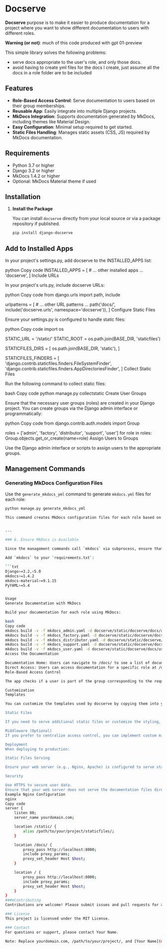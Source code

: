 # Docserve

**Docserve** purpose is to make it easier to produce documentation for a project where you want to show different documentation to users with different roles.

**Warning (or not)**: much of this code produced with gpt 01-preview

This simple library solves the following problems:
- serve docs appropriate to the user's role, and only those docs.
- avoid having to create yml files for the docs I create, just assume all the docs in a role folder are to be included

## Features

- **Role-Based Access Control**: Serve documentation to users based on their group memberships.
- **Reusable App**: Easily integrate into multiple Django projects.
- **MkDocs Integration**: Supports documentation generated by MkDocs, including themes like Material Design.
- **Easy Configuration**: Minimal setup required to get started.
- **Static Files Handling**: Manages static assets (CSS, JS) required by MkDocs documentation.

## Requirements

- Python 3.7 or higher
- Django 3.2 or higher
- MkDocs 1.4.2 or higher
- Optional: MkDocs Material theme if used

## Installation

1. **Install the Package**

   You can install `docserve` directly from your local source or via a package repository if published.

   ```bash
   pip install django-docserve

## Add to Installed Apps

In your project's settings.py, add docserve to the INSTALLED_APPS list:

python
Copy code
INSTALLED_APPS = [
    # ... other installed apps ...
    'docserve',
]
Include URLs

In your project's urls.py, include docserve URLs:

python
Copy code
from django.urls import path, include

urlpatterns = [
    # ... other URL patterns ...
    path('docs/', include('docserve.urls', namespace='docserve')),
]
Configure Static Files

Ensure your settings.py is configured to handle static files:

python
Copy code
import os

STATIC_URL = '/static/'
STATIC_ROOT = os.path.join(BASE_DIR, 'staticfiles')

STATICFILES_DIRS = [
    os.path.join(BASE_DIR, 'static'),
]

STATICFILES_FINDERS = [
    'django.contrib.staticfiles.finders.FileSystemFinder',
    'django.contrib.staticfiles.finders.AppDirectoriesFinder',
]
Collect Static Files

Run the following command to collect static files:

bash
Copy code
python manage.py collectstatic
Create User Groups

Ensure that the necessary user groups (roles) are created in your Django project. You can create groups via the Django admin interface or programmatically:

python
Copy code
from django.contrib.auth.models import Group

roles = ['admin', 'factory', 'distributor', 'support', 'user']
for role in roles:
    Group.objects.get_or_create(name=role)
Assign Users to Groups

Use the Django admin interface or scripts to assign users to the appropriate groups.


## Management Commands

### Generating MkDocs Configuration Files

Use the `generate_mkdocs_yml` command to generate `mkdocs.yml` files for each role:

```bash
python manage.py generate_mkdocs_yml

This command creates MkDocs configuration files for each role based on the templates provided in the docserve app. You can customize these templates as needed.


---

### 6. Ensure MkDocs is Available

Since the management commands call `mkdocs` via subprocess, ensure that `mkdocs` is installed in your environment.

Add `mkdocs` to your `requirements.txt`:

```txt
Django>=3.2,<5.0
mkdocs>=1.4.2
mkdocs-material>=9.1.15
PyYAML>=5.4


Usage
Generate Documentation with MkDocs

Build your documentation for each role using MkDocs:

bash
Copy code
mkdocs build -v -f mkdocs_admin.yaml -d docserve/static/docserve/docs/admin/
mkdocs build -v -f mkdocs_factory.yaml -d docserve/static/docserve/docs/factory/
mkdocs build -v -f mkdocs_distributor.yaml -d docserve/static/docserve/docs/distributor/
mkdocs build -v -f mkdocs_support.yaml -d docserve/static/docserve/docs/support/
mkdocs build -v -f mkdocs_user.yaml -d docserve/static/docserve/docs/user/
Access the Documentation

Documentation Home: Users can navigate to /docs/ to see a list of documentation available to them based on their roles.
Direct Access: Users can access documentation for a specific role at /docs/<role>/.
Role-Based Access Control

The app checks if a user is part of the group corresponding to the requested role before serving the documentation. If the user lacks the necessary role, they receive a 403 Forbidden response.

Customization
Templates

You can customize the templates used by docserve by copying them into your project's template directory and modifying them as needed.

Static Files

If you need to serve additional static files or customize the styling, place your files in your project's static directory and ensure they do not conflict with docserve's static files.

Middleware (Optional)
If you prefer to centralize access control, you can implement custom middleware in your project to handle role checking.

Deployment
When deploying to production:

Static Files Serving

Ensure your web server (e.g., Nginx, Apache) is configured to serve static files from STATIC_ROOT.

Security

Use HTTPS to secure user data.
Ensure that your web server does not serve the documentation files directly, bypassing Django's authentication and authorization checks.
Example Nginx Configuration
nginx
Copy code
server {
    listen 80;
    server_name yourdomain.com;

    location /static/ {
        alias /path/to/your/project/staticfiles/;
    }

    location /docs/ {
        proxy_pass http://localhost:8000;
        include proxy_params;
        proxy_set_header Host $host;
    }

    location / {
        proxy_pass http://localhost:8000;
        include proxy_params;
        proxy_set_header Host $host;
    }
}
###mContributing
Contributions are welcome! Please submit issues and pull requests for any features or bug fixes.

### License
This project is licensed under the MIT License.

### Contact
For questions or support, please contact Your Name.

Note: Replace yourdomain.com, /path/to/your/project/, and [Your Name](mailto:your.email@example.com) with your actual domain, project path, and contact information.
